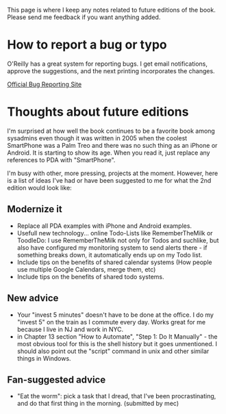 This page is where I keep any notes related to future editions of the book.  Please send me feedback if you want
anything added.

# How to report a bug or typo #

O'Reilly has a great system for reporting bugs.  I get email notifications, approve the suggestions, and
the next printing incorporates the changes.

[Official Bug Reporting Site](http://www.oreilly.com/catalog/timemgmt/errata/)

# Thoughts about future editions #

I'm surprised at how well the book continues to be a favorite book among sysadmins even though it was written in 2005 when the coolest SmartPhone was
a Palm Treo and there was no such thing as an iPhone or Android.  It is starting to show its age.  When you read it, just replace any references to PDA with "SmartPhone".

I'm busy with other, more pressing, projects at the moment. However, here is a list of ideas I've had or have been suggested to me
for what the 2nd edition would look like:

## Modernize it ##

  * Replace all PDA examples with iPhone and Android examples.
  * Usefull new technology... online Todo-Lists like RememberTheMilk or ToodleDo: I use RememberTheMilk not only for Todos and suchlike, but also have configured my monitoring system to send alerts there - if something breaks down, it automatically ends up on my Todo list.
  * Include tips on the benefits of shared calendar systems (How people use multiple Google Calendars, merge them, etc)
  * Include tips on the benefits of shared todo systems.

## New advice ##

  * Your "invest 5 minutes" doesn't have to be done at the office.  I do my "invest 5" on the train as I commute every day.  Works great for me because I live in NJ and work in NYC.
  * in Chapter 13 section "How to Automate", "Step 1: Do It Manually" - the most obvious tool for this is the shell history but it goes unmentioned. I should also point out the "script" command in unix and other similar things in Windows.

## Fan-suggested advice ##

  * "Eat the worm": pick a task that I dread, that I've been procrastinating, and do that first thing in the morning. (submitted by mec)